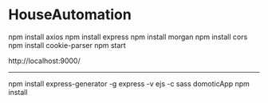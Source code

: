 # HouseAutomation

npm install axios
npm install express
npm install morgan
npm install cors
npm install cookie-parser
npm start


http://localhost:9000/



------------------------------------

npm install express-generator -g
express -v ejs -c sass domoticApp
npm install
